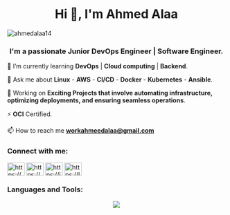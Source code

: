 <h1 align="center">Hi 👋, I'm Ahmed Alaa</h1>
<p align="left"> <img src="https://komarev.com/ghpvc/?username=ahmedalaa14&label=Profile%20views&color=0e75b6&style=flat" alt="ahmedalaa14" /> </p>
<h3 align="center">I'm a passionate Junior DevOps Engineer | Software Engineer. </h3>


🌱 I’m currently learning **DevOps** | **Cloud computing** | **Backend**.

💬 Ask me about **Linux** - **AWS** - **CI/CD** - **Docker** - **Kubernetes** - **Ansible**.

💼 Working on **Exciting Projects that involve automating infrastructure, optimizing deployments, and ensuring seamless operations**.

⚡ **OCI** Certified.

📫 How to reach me **workahmeedalaa@gmail.com**

<h3 align="left">Connect with me:</h3>
<p align="left">
<a href="https://www.linkedin.com/in/ahmeed-alaa/" target="blank"><img align="center" src="https://raw.githubusercontent.com/rahuldkjain/github-profile-readme-generator/master/src/images/icons/Social/linked-in-alt.svg" alt="https://www.linkedin.com/in/ahmeed-alaa/" height="30" width="40" /></a>
<a href="https://www.facebook.com/hamody.uwk.3" target="blank"><img align="center" src="https://raw.githubusercontent.com/rahuldkjain/github-profile-readme-generator/master/src/images/icons/Social/facebook.svg" alt="https://www.facebook.com/hamody.uwk.3" height="30" width="40" /></a>
<a href="https://instagram.com/ahmmeedalaa" target="blank"><img align="center" src="https://raw.githubusercontent.com/rahuldkjain/github-profile-readme-generator/master/src/images/icons/Social/instagram.svg" alt="https://instagram.com/ahmmeedalaa" height="30" width="40" /></a>
<a href="https://leetcode.com/ahmedalaa14/" target="blank"><img align="center" src="https://raw.githubusercontent.com/rahuldkjain/github-profile-readme-generator/master/src/images/icons/Social/leet-code.svg" alt="https://leetcode.com/ahmedalaa14/" height="30" width="40" /></a>
</p>

<h3 align="left">Languages and Tools:</h3>
<p align="center">
  <a href="https://skillicons.dev">
    <img src="https://skillicons.dev/icons?i=aws,azure,gcp,bash,py,cpp,java,html,css,js,nodejs,django,linux,redhat,gitlab,git,github,nginx,obsidian,mysql,mongodb,kubernetes,docker,jenkins,githubactions,ansible,terraform,prometheus &perline=11" />
  </a>
</p>





